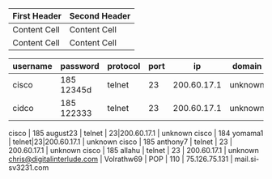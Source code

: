 
|First Header|Second Header|
|-------------|-------------|
|Content Cell|Content Cell|
|Content Cell|Content Cell|


|username | password | protocol | port | ip | domain |
|-------- | -------- | -------- | ---- | ---- | ------ |
|cisco | 185 12345d | telnet | 23 | 200.60.17.1 | unknown |
|cidco | 185 122333 | telnet | 23 | 200.60.17.1 | unknown |








cisco | 185 august23 | telnet | 23|200.60.17.1 | unknown
cisco | 184 yomama1 | telnet|23|200.60.17.1 | unknown
cisco | 185 anthony7 | telnet | 23 | 200.60.17.1 | unknown
cisco | 185 allahu | telnet | 23 | 200.60.17.1 | unknown
chris@digitalinterlude.com | Volrathw69 | POP | 110 | 75.126.75.131 | mail.si-sv3231.com


